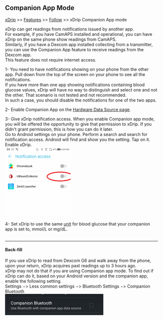 ## Companion App Mode
[xDrip](../../README.md) >> [Features](../Features_page.md) >> [Follow](../Follow_page.md) >> xDrip Companion App mode  
  
xDrip can get readings from notifications issued by another app.  
For example, if you have CamAPS installed and operational, you can have xDrip on the same phone show readings from CamAPS.  
Similarly, if you have a Dexcom app installed collecting from a transmitter, you can use the Companion App feature to receive readings from the Dexcom app.  
This feature does not require internet access.  
  
1- You need to have notifications showing on your phone from the other app.  Pull down from the top of the screen on your phone to see all the notifications.  
If you have more than one app showing notifications containing blood glucose values, xDrip will have no way to distinguish and select one and not the other.  That scenario is not tested and not recommended.  
In such a case, you should disable the notifications for one of the two apps.  
  
2- Enable Companion App on the [Hardware Data Source page](../HardwareDataSource.md).  
  
3- Give xDrip notification access.  When you enable Companion app mode, you will be offered the opportunity to give that permission to xDrip.  If you didn't grant permission, this is how you can do it later.  
Go to Android settings on your phone.  Perform a search and search for notification access.  Android will find and show you the setting.  Tap on it.  Enable xDrip.  
![](./images/NoteAccess.png)  
  
4- Set xDrip to use the same [unit](../Display/Units_HiLow.md) for blood glucose that your companion app is set to, mmol/L or mg/dL.  
<br/>  
  
---  
  
#### **Back-fill**  
If you use xDrip to read from Dexcom G6 and walk away from the phone, upon your return, xDrip acquires past readings up to 3 hours ago.  
xDrip may not do that if you are using Companion app mode.  To find out if xDrip can do it, based on your Android version and the companion app, enable the following setting.  
Settings &#8722;> Less common settings &#8722;> Bluetooth Settings &#8722;> Companion Bluetooth  
![](./images/CompanionBluetoothSetting.png)  
  
  
